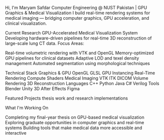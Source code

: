 Hi, I'm Maryam Safdar
Computer Engineering @ NUST Pakistan | GPU Graphics & Medical Visualization
I build real-time rendering systems for medical imaging — bridging computer graphics, GPU acceleration, and clinical visualization.

Current Research
GPU-Accelerated Medical Visualization System
Developing hardware-driven pipelines for real-time 3D reconstruction of large-scale lung CT data.
Focus Areas:

Real-time volumetric rendering with VTK and OpenGL
Memory-optimized GPU pipelines for clinical datasets
Adaptive LOD and texel density management
Automated segmentation using morphological techniques


Technical Stack
Graphics & GPU
OpenGL GLSL GPU Instancing Real-Time Rendering Compute Shaders
Medical Imaging
VTK ITK DICOM Volume Rendering 3D Reconstruction
Languages
C++ Python Java C# Verilog
Tools
Blender Unity 3D After Effects Figma

Featured Projects
thesis work and research implementations

What I'm Working On

Completing my final-year thesis on GPU-based medical visualization
Exploring graduate opportunities in computer graphics and real-time systems
Building tools that make medical data more accessible and interactive

